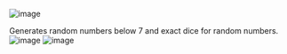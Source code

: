 ![image](https://github.com/user-attachments/assets/b712bb89-4966-4b53-ac64-a94ae8a4c07c)

Generates random numbers below 7 and exact dice for random numbers.
![image](https://github.com/user-attachments/assets/82afa4dc-e89e-40a8-aec4-112c27eace9f)
![image](https://github.com/user-attachments/assets/2a3929b8-2f11-4b02-b616-edcdafe0b7fa)
